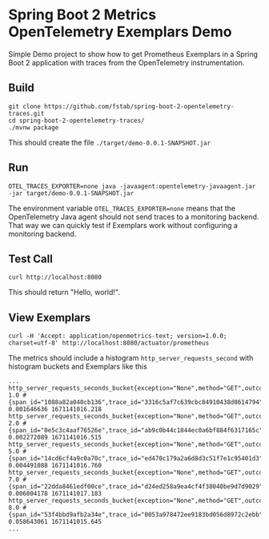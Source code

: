 # Spring Boot 2 Metrics OpenTelemetry Exemplars Demo

Simple Demo project to show how to get Prometheus Exemplars in a Spring Boot 2 application with traces from the OpenTelemetry instrumentation.

## Build

```
git clone https://github.com/fstab/spring-boot-2-opentelemetry-traces.git
cd spring-boot-2-opentelemetry-traces/
./mvnw package
```

This should create the file `./target/demo-0.0.1-SNAPSHOT.jar`

## Run

```
OTEL_TRACES_EXPORTER=none java -javaagent:opentelemetry-javaagent.jar -jar target/demo-0.0.1-SNAPSHOT.jar
```

The environment variable `OTEL_TRACES_EXPORTER=none` means that the OpenTelemetry Java agent should not send
traces to a monitoring backend. That way we can quickly test if Exemplars work without configuring a monitoring backend.

## Test Call

```
curl http://localhost:8080
```

This should return "Hello, world!".

## View Exemplars

```
curl -H 'Accept: application/openmetrics-text; version=1.0.0; charset=utf-8' http://localhost:8080/actuator/prometheus
```


The metrics should include a histogram `http_server_requests_second` with histogram buckets and Exemplars like this

```
...
http_server_requests_seconds_bucket{exception="None",method="GET",outcome="SUCCESS",status="200",uri="/",le="0.001747626"} 1.0 # {span_id="1088a82a040cb136",trace_id="3316c5af7c639cbc84910438d0614794"} 0.001646636 1671141016.218
http_server_requests_seconds_bucket{exception="None",method="GET",outcome="SUCCESS",status="200",uri="/",le="0.002446676"} 2.0 # {span_id="0e5c3c4aaf76526e",trace_id="ab9c0b44c1844ec0a6bf884f6317165c"} 0.002272089 1671141016.515
http_server_requests_seconds_bucket{exception="None",method="GET",outcome="SUCCESS",status="200",uri="/",le="0.005592405"} 5.0 # {span_id="14cd6cf4a9c0a70c",trace_id="ed470c179a2a6d8d3c51f7e1c95401d3"} 0.004491088 1671141016.760
http_server_requests_seconds_bucket{exception="None",method="GET",outcome="SUCCESS",status="200",uri="/",le="0.006990506"} 7.0 # {span_id="22dda8461edf00ce",trace_id="d24ed258a9ea4cf4f38040be9d7d9029"} 0.006004178 1671141017.183
http_server_requests_seconds_bucket{exception="None",method="GET",outcome="SUCCESS",status="200",uri="/",le="0.061516456"} 8.0 # {span_id="53f4bbd9afb2a34e",trace_id="0053a978472ee9183bd056d8972c2ebb"} 0.058643061 1671141015.645
...
```
